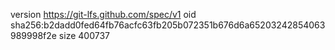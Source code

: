 version https://git-lfs.github.com/spec/v1
oid sha256:b2dadd0fed64fb76acfc63fb205b072351b676d6a65203242854063989998f2e
size 400737
